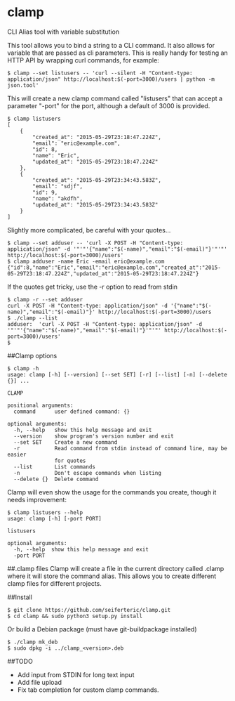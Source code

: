 # clamp
CLI Alias tool with variable substitution

This tool allows you to bind a string to a CLI command. It also allows for
variable that are passed as cli parameters. This is really handy for testing
an HTTP API by wrapping curl commands, for example:

```
$ clamp --set listusers -- 'curl --silent -H "Content-type: application/json" http://localhost:$(-port=3000)/users | python -m json.tool'
```

This will create a new clamp command called "listusers" that can accept a
parameter "-port" for the port, although a default of 3000 is provided.

```
$ clamp listusers
[
    {
        "created_at": "2015-05-29T23:18:47.224Z",
        "email": "eric@example.com",
        "id": 8,
        "name": "Eric",
        "updated_at": "2015-05-29T23:18:47.224Z"
    },
    {
        "created_at": "2015-05-29T23:34:43.583Z",
        "email": "sdjf",
        "id": 9,
        "name": "akdfh",
        "updated_at": "2015-05-29T23:34:43.583Z"
    }
]
```

Slightly more complicated, be careful with your quotes...
```
$ clamp --set adduser -- 'curl -X POST -H "Content-type: application/json" -d '"'"'{"name":"$(-name)","email":"$(-email)"}'"'"' http://localhost:$(-port=3000)/users'
$ clamp adduser -name Eric -email eric@example.com
{"id":8,"name":"Eric","email":"eric@example.com","created_at":"2015-05-29T23:18:47.224Z","updated_at":"2015-05-29T23:18:47.224Z"}
```
If the quotes get tricky, use the -r option to read from stdin
```
$ clamp -r --set adduser
curl -X POST -H "Content-type: application/json" -d '{"name":"$(-name)","email":"$(-email)"}' http://localhost:$(-port=3000)/users
$ ./clamp --list
adduser:  'curl -X POST -H "Content-type: application/json" -d '"'"'{"name":"$(-name)","email":"$(-email)"}'"'"' http://localhost:$(-port=3000)/users'
$
```
##Clamp options
```
$ clamp -h
usage: clamp [-h] [--version] [--set SET] [-r] [--list] [-n] [--delete {}] ...

CLAMP

positional arguments:
  command      user defined command: {}

optional arguments:
  -h, --help   show this help message and exit
  --version    show program's version number and exit
  --set SET    Create a new command
  -r           Read command from stdin instead of command line, may be easier
               for quotes
  --list       List commands
  -n           Don't escape commands when listing
  --delete {}  Delete command

```

Clamp will even show the usage for the commands you create, though it needs improvement:

```
$ clamp listusers --help
usage: clamp [-h] [-port PORT]

listusers

optional arguments:
  -h, --help  show this help message and exit
  -port PORT
```

##.clamp files
Clamp will create a file in the current directory called .clamp where it will
store the command alias. This allows you to create different clamp files for
different projects.

##Install
```
$ git clone https://github.com/seiferteric/clamp.git
$ cd clamp && sudo python3 setup.py install
```
Or build a Debian package (must have git-buildpackage installed)
```
$ ./clamp mk_deb
$ sudo dpkg -i ../clamp_<version>.deb
```

##TODO
 - Add input from STDIN for long text input
 - Add file upload
 - Fix tab completion for custom clamp commands.
